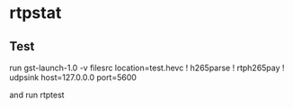 # rtpstat

## Test
run gst-launch-1.0 -v filesrc location=test.hevc ! h265parse ! rtph265pay ! udpsink host=127.0.0.0 port=5600

and run rtptest
